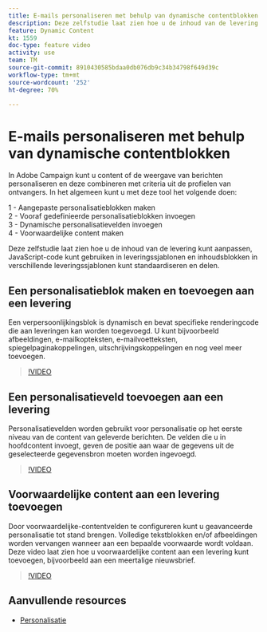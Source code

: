 ```yaml
---
title: E-mails personaliseren met behulp van dynamische contentblokken
description: Deze zelfstudie laat zien hoe u de inhoud van de levering kunt aanpassen, JavaScript-code kunt gebruiken in leveringssjablonen en inhoudsblokken in verschillende leveringssjablonen kunt standaardiseren en delen.
feature: Dynamic Content
kt: 1559
doc-type: feature video
activity: use
team: TM
source-git-commit: 8910430585bdaa0db076db9c34b34798f649d39c
workflow-type: tm+mt
source-wordcount: '252'
ht-degree: 70%

---
```



# E-mails personaliseren met behulp van dynamische contentblokken

In Adobe Campaign kunt u content of de weergave van berichten personaliseren en deze combineren met criteria uit de profielen van ontvangers. In het algemeen kunt u met deze tool het volgende doen:

1 - Aangepaste personalisatieblokken maken\
2 - Vooraf gedefinieerde personalisatieblokken invoegen\
3 - Dynamische personalisatievelden invoegen\
4 - Voorwaardelijke content maken

Deze zelfstudie laat zien hoe u de inhoud van de levering kunt aanpassen, JavaScript-code kunt gebruiken in leveringssjablonen en inhoudsblokken in verschillende leveringssjablonen kunt standaardiseren en delen.

## Een personalisatieblok maken en toevoegen aan een levering

Een verpersoonlijkingsblok is dynamisch en bevat specifieke renderingcode die aan leveringen kan worden toegevoegd. U kunt bijvoorbeeld afbeeldingen, e-mailkopteksten, e-mailvoetteksten, spiegelpaginakoppelingen, uitschrijvingskoppelingen en nog veel meer toevoegen.

>[!VIDEO](https://video.tv.adobe.com/v/24924?quality=12)

## Een personalisatieveld toevoegen aan een levering

Personalisatievelden worden gebruikt voor personalisatie op het eerste niveau van de content van geleverde berichten. De velden die u in hoofdcontent invoegt, geven de positie aan waar de gegevens uit de geselecteerde gegevensbron moeten worden ingevoegd.

>[!VIDEO](https://video.tv.adobe.com/v/24925?quality=12)

## Voorwaardelijke content aan een levering toevoegen

Door voorwaardelijke-contentvelden te configureren kunt u geavanceerde personalisatie tot stand brengen. Volledige tekstblokken en/of afbeeldingen worden vervangen wanneer aan een bepaalde voorwaarde wordt voldaan. Deze video laat zien hoe u voorwaardelijke content aan een levering kunt toevoegen, bijvoorbeeld aan een meertalige nieuwsbrief.

>[!VIDEO](https://video.tv.adobe.com/v/24926?quality=12)

## Aanvullende resources

* [Personalisatie](https://experienceleague.adobe.com/docs/campaign-classic/using/sending-messages/personalizing-deliveries/about-personalization.html?lang=en)
